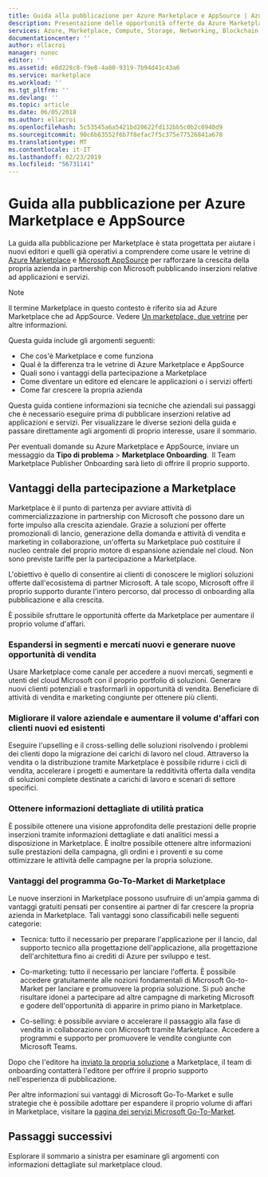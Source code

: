 ```yaml
---
title: Guida alla pubblicazione per Azure Marketplace e AppSource | Azure
description: Presentazione delle opportunità offerte da Azure Marketplace e Microsoft AppSource agli editori di app e servizi.
services: Azure, Marketplace, Compute, Storage, Networking, Blockchain, Security
documentationcenter: ''
author: ellacroi
manager: nunoc
editor: ''
ms.assetid: e8d228c8-f9e8-4a80-9319-7b94d41c43a6
ms.service: marketplace
ms.workload: ''
ms.tgt_pltfrm: ''
ms.devlang: ''
ms.topic: article
ms.date: 06/05/2018
ms.author: ellacroi
ms.openlocfilehash: 5c53545a6a5421bd20622fd132bb5c0b2c0940d9
ms.sourcegitcommit: 90c6b63552f6b7f8efac7f5c375e77526841a678
ms.translationtype: MT
ms.contentlocale: it-IT
ms.lasthandoff: 02/23/2019
ms.locfileid: "56731141"
---
```

# <a name="azure-marketplace-and-appsource-publishing-guide"></a>Guida alla pubblicazione per Azure Marketplace e AppSource

La guida alla pubblicazione per Marketplace è stata progettata per aiutare i nuovi editori e quelli già operativi a comprendere come usare le vetrine di [Azure Marketplace](https://azuremarketplace.microsoft.com) e [Microsoft AppSource](https://appsource.microsoft.com) per rafforzare la crescita della propria azienda in partnership con Microsoft pubblicando inserzioni relative ad applicazioni e servizi.

>[!Note]
>Il termine Marketplace in questo contesto è riferito sia ad Azure Marketplace che ad AppSource.  Vedere [Un marketplace, due vetrine](https://docs.microsoft.com/azure/marketplace/comparing-appsource-azure-marketplace) per altre informazioni.

Questa guida include gli argomenti seguenti: 
*   Che cos'è Marketplace e come funziona 
*   Qual è la differenza tra le vetrine di Azure Marketplace e AppSource 
*   Quali sono i vantaggi della partecipazione a Marketplace 
*   Come diventare un editore ed elencare le applicazioni o i servizi offerti 
*   Come far crescere la propria azienda 

Questa guida contiene informazioni sia tecniche che aziendali sui passaggi che è necessario eseguire prima di pubblicare inserzioni relative ad applicazioni e servizi. Per visualizzare le diverse sezioni della guida e passare direttamente agli argomenti di proprio interesse, usare il sommario.

Per eventuali domande su Azure Marketplace e AppSource, inviare un messaggio da **Tipo di problema** > **Marketplace Onboarding**.  Il Team Marketplace Publisher Onboarding sarà lieto di offrire il proprio supporto. 

## <a name="benefits-of-participating-in-the-marketplace"></a>Vantaggi della partecipazione a Marketplace 

Marketplace è il punto di partenza per avviare attività di commercializzazione in partnership con Microsoft che possono dare un forte impulso alla crescita aziendale. Grazie a soluzioni per offerte promozionali di lancio, generazione della domanda e attività di vendita e marketing in collaborazione, un'offerta su Marketplace può costituire il nucleo centrale del proprio motore di espansione aziendale nel cloud. Non sono previste tariffe per la partecipazione a Marketplace.

L'obiettivo è quello di consentire ai clienti di conoscere le migliori soluzioni offerte dall'ecosistema di partner Microsoft. A tale scopo, Microsoft offre il proprio supporto durante l'intero percorso, dal processo di onboarding alla pubblicazione e alla crescita. 

È possibile sfruttare le opportunità offerte da Marketplace per aumentare il proprio volume d'affari.

### <a name="expand-to-new-markets-and-segments-and-generate-new-sales-opportunities"></a>Espandersi in segmenti e mercati nuovi e generare nuove opportunità di vendita

Usare Marketplace come canale per accedere a nuovi mercati, segmenti e utenti del cloud Microsoft con il proprio portfolio di soluzioni. Generare nuovi clienti potenziali e trasformarli in opportunità di vendita. Beneficiare di attività di vendita e marketing congiunte per ottenere più clienti.

### <a name="enhance-business-value-and-increase-deal-size-with-existing-and-new-customers"></a>Migliorare il valore aziendale e aumentare il volume d'affari con clienti nuovi ed esistenti 

Eseguire l'upselling e il cross-selling delle soluzioni risolvendo i problemi dei clienti dopo la migrazione dei carichi di lavoro nel cloud. Attraverso la vendita o la distribuzione tramite Marketplace è possibile ridurre i cicli di vendita, accelerare i progetti e aumentare la redditività offerta dalla vendita di soluzioni complete destinate a carichi di lavoro e scenari di settore specifici. 

### <a name="get-actionable-insights"></a>Ottenere informazioni dettagliate di utilità pratica 

È possibile ottenere una visione approfondita delle prestazioni delle proprie inserzioni tramite informazioni dettagliate e dati analitici messi a disposizione in Marketplace. È inoltre possibile ottenere altre informazioni sulle prestazioni della campagna, gli ordini e i proventi e su come ottimizzare le attività delle campagne per la propria soluzione.

### <a name="marketplace-go-to-market-benefits"></a>Vantaggi del programma Go-To-Market di Marketplace 

Le nuove inserzioni in Marketplace possono usufruire di un'ampia gamma di vantaggi gratuiti pensati per consentire ai partner di far crescere la propria azienda in Marketplace. Tali vantaggi sono classificabili nelle seguenti categorie: 

*   Tecnica: tutto il necessario per preparare l'applicazione per il lancio, dal supporto tecnico alla progettazione dell'applicazione, alla progettazione dell'architettura fino ai crediti di Azure per sviluppo e test. 

*   Co-marketing: tutto il necessario per lanciare l'offerta. È possibile accedere gratuitamente alle nozioni fondamentali di Microsoft Go-to-Market per lanciare e promuovere la propria soluzione. Si può anche risultare idonei a partecipare ad altre campagne di marketing Microsoft e godere dell'opportunità di apparire in primo piano in Marketplace.

*   Co-selling: è possibile avviare o accelerare il passaggio alla fase di vendita in collaborazione con Microsoft tramite Marketplace. Accedere a programmi e supporto per promuovere le vendite congiunte con Microsoft Teams.

Dopo che l'editore ha [inviato la propria soluzione](https://azuremarketplace.microsoft.com/sell/signup) a Marketplace, il team di onboarding contatterà l'editore per offrire il proprio supporto nell'esperienza di pubblicazione.

Per altre informazioni sui vantaggi di Microsoft Go-To-Market e sulle strategie che è possibile adottare per espandere il proprio volume di affari in Marketplace, visitare la [pagina dei servizi Microsoft Go-To-Market](https://partner.microsoft.com/reach-customers/gtm).

## <a name="next-steps"></a>Passaggi successivi

Esplorare il sommario a sinistra per esaminare gli argomenti con informazioni dettagliate sul marketplace cloud. 
